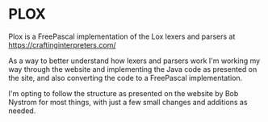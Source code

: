 # PLOX

Plox is a FreePascal implementation of the Lox lexers and parsers at https://craftinginterpreters.com/

As a way to better understand how lexers and parsers work I'm working my way through the website and implementing the Java code as presented on the site, and also converting the code to a FreePascal implementation.

I'm opting to follow the structure as presented on the website by Bob Nystrom for most things, with just a few small changes and additions as needed.
